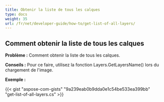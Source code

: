```yaml
---
title: Obtenir la liste de tous les calques
type: docs
weight: 35
url: /fr/net/developer-guide/how-to/get-list-of-all-layers/
---
```


## **Comment obtenir la liste de tous les calques**

**Problème :** Comment obtenir la liste de tous les calques.

**Conseils :** Pour ce faire, utilisez la fonction Layers.GetLayersName() lors du chargement de l'image.

**Exemple :**

{{< gist "aspose-com-gists" "9a239eab0b9dda0e1c54be533ea399bb" "get-list-of-all-layers.cs" >}}
